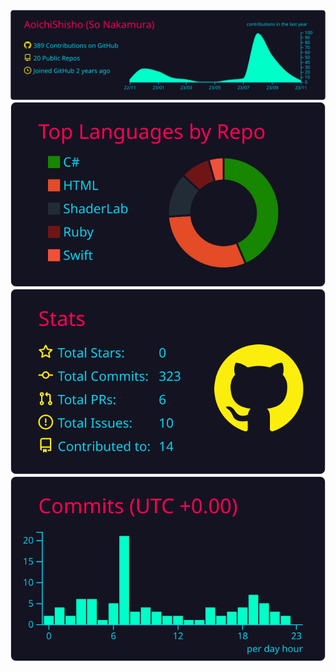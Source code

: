 ![](https://raw.githubusercontent.com/AoichiShisho/github_profileapp/master/profile-summary-card-output/2077/0-profile-details.svg)
![](https://raw.githubusercontent.com/AoichiShisho/github_profileapp/master/profile-summary-card-output/2077/1-repos-per-language.svg)
![](https://raw.githubusercontent.com/AoichiShisho/github_profileapp/master/profile-summary-card-output/2077/3-stats.svg)
![](https://raw.githubusercontent.com/AoichiShisho/github_profileapp/master/profile-summary-card-output/2077/4-productive-time.svg)
